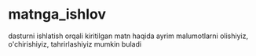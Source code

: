 # matnga_ishlov
dasturni ishlatish orqali kiritilgan matn haqida ayrim malumotlarni olishiyiz, o'chirishiyiz, tahrirlashiyiz mumkin buladi 

